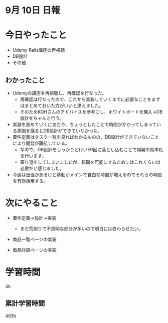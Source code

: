 #  9月 10日 日報

# 今日やったこと
* Udemy Rails講座の再視聴
* DB設計
* その他
##  わかったこと
* Udemyの講座を再視聴し、再確認を行なった。
  * 再確認は行なったので、これから実装していくまでに必要なことをまずはまとめておいた方がいいと思えました。
  * そのためKOHさんのアドバイスを参考にし、ホワイトボードを購入→DB設計をちゃんと行う。
* 実装を進めていくにあたり、ちょっとしたことで時間がかかってしまっている原因を探るとDB設計ができていなかった。
* 要件定義はタスク一覧を見ればわかるものの、DB設計ができていないことにより開発が難航している。
  * なので、DB設計をしっかりと行いER図に落とし込むことで開発の効率化を行います。
  * 寄り道をしてしまいましたが、転職を可能にするためにはこれくらいは必要だと感じました。
* 今週は出張があるけど移動がメインで自由な時間が増えるのでそれらの時間を有効活用する。


# 次にやること
* 要件定義→設計→実装
  * まだ荒削りで不透明な部分が多いので明日には終わらせたい。

* 商品一覧ページの実装
* 商品詳細ページの実装
#  学習時間
3h
##  累計学習時間
493h



